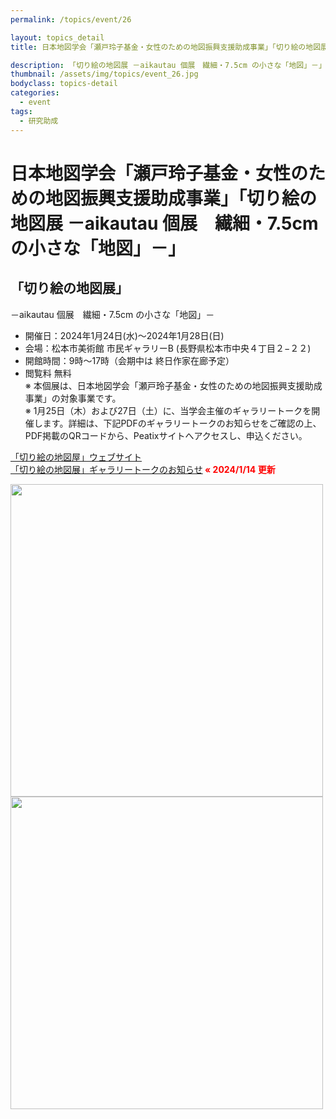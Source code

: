 ```yaml
---
permalink: /topics/event/26

layout: topics_detail
title: 日本地図学会「瀬戸玲子基金・女性のための地図振興支援助成事業」「切り絵の地図展 －aikautau 個展　繊細・7.5cm の小さな「地図」－」

description: 「切り絵の地図展 －aikautau 個展　繊細・7.5cm の小さな「地図」－」を開催します。
thumbnail: /assets/img/topics/event_26.jpg
bodyclass: topics-detail
categories:
  - event
tags:
  - 研究助成
---
```


# 日本地図学会「瀬戸玲子基金・女性のための地図振興支援助成事業」「切り絵の地図展 －aikautau 個展　繊細・7.5cm の小さな「地図」－」

## 「切り絵の地図展」
－aikautau 個展　繊細・7.5cm の小さな「地図」－

* 開催日：2024年1月24日(水)〜2024年1月28日(日)
* 会場：松本市美術館 市民ギャラリーB (長野県松本市中央４丁目２−２２)
* 開館時間：9時〜17時（会期中は 終日作家在廊予定）
* 閲覧料 無料<br>
※ 本個展は、日本地図学会「瀬戸玲子基金・女性のための地図振興支援助成事業」の対象事業です。<br>
※ 1月25日（木）および27日（土）に、当学会主催のギャラリートークを開催します。詳細は、下記PDFのギャラリートークのお知らせをご確認の上、PDF掲載のQRコードから、Peatixサイトへアクセスし、申込ください。

[「切り絵の地図屋」ウェブサイト](https://aikautau.work/)<br>
[「切り絵の地図展」ギャラリートークのお知らせ](../../archive/file/program/programtiho2023.pdf)<strong><span style="color: red; "> « 2024/1/14 更新</span></strong>

<img src="../../assets/img/topics/2023-12-21-topics-event_26_a.jpg" width="500"> <img src="../../assets/img/topics/2023-12-21-topics-event_26_b.jpg" width="500">
